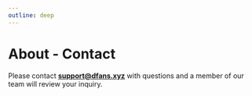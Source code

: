 ```yaml
---
outline: deep
---
```


# About - Contact

Please contact <font color="#FF64A5">**support@dfans.xyz**</font> with questions and a member of our team will review your inquiry.

